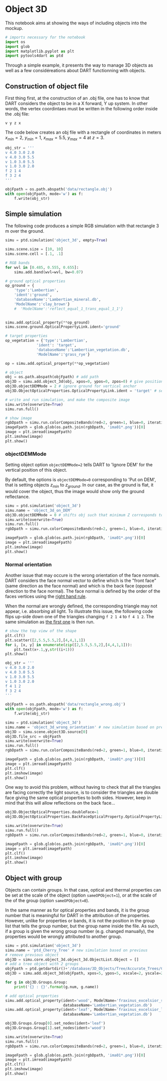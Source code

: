 # Object 3D

This notebook aims at showing the ways of including objects into the mockup.

```python
# imports necessary for the notebook
import os
import glob
import matplotlib.pyplot as plt
import pytools4dart as ptd
```

Through a simple example, it presents the way to manage 3D objects as well as a few considéreations about DART functionning with objects.

## Construction of object file

First thing first, at the construction of an .obj file, one has to know that DART considers the object to be in a X forward, Y up system. In other words, the
vertex coordintaes must be written in the following order inside the .obj file:

```
v y z x
```

The code below creates an obj file with a rectangle of
coordinates in meters $x_{min}=2$, $y_{min}=1$, $x_{max}=5.5$, $y_{max}=4$ at $z=3$.

```python
obj_str = '''
v 4.0 3.0 2.0
v 4.0 3.0 5.5
v 1.0 3.0 5.5
v 1.0 3.0 2.0
f 2 1 4
f 3 2 4
'''

objFpath = os.path.abspath('data/rectangle.obj')
with open(objFpath, mode='w') as f:
    f.write(obj_str)
```

## Simple simulation

The following code produces a simple RGB simulation with that rectangle 3 m over the
ground.

```python
simu = ptd.simulation('object_3d', empty=True)

simu.scene.size = [10, 10]
simu.scene.cell = [.1, .1]

# RGB bands
for wvl in [0.485, 0.555, 0.655]:
    simu.add.band(wvl=wvl, bw=0.07)

# ground optical properties
op_ground = {
    'type':'Lambertian',
    'ident':'ground',
    'databaseName':'Lambertian_mineral.db',
    'ModelName':'clay_brown'}
    #  'ModelName':'reflect_equal_1_trans_equal_1_1'}
    

simu.add.optical_property(**op_ground)
simu.scene.ground.OpticalPropertyLink.ident='ground'

# target properties
op_vegetation = {'type':'Lambertian',
              'ident': 'target',
              'databaseName':'Lambertian_vegetation.db',
              'ModelName':'grass_rye'}

op = simu.add.optical_property(**op_vegetation)

# object
obj = os.path.abspath(objFpath) # add path
obj3D = simu.add.object_3d(obj, xpos=0, ypos=0, zpos=0) # give position in scene
obj3D.objectDEMMode = 2 # ignore ground for vertical anchor
obj3D.ObjectOpticalProperties.OpticalPropertyLink.ident = 'target' # set optical property

# write and run simulation, and make the composite image
simu.write(overwrite=True)
simu.run.full()

# show image
rgbDpath = simu.run.colorCompositeBands(red=2, green=1, blue=0, iteration='X', outdir='rgb')
imageFpath = glob.glob(os.path.join(rgbDpath, 'ima01*.png'))[0]
image = plt.imread(imageFpath)
plt.imshow(image)
plt.show()
```

### objectDEMMode

Setting object option `objectDEMMode=2` tells DART to 'Ignore DEM' for the vertical position of this object. 

By default, the options is `objectDEMMode=0` corresponding to 'Put on DEM', that is setting objects $z_{min}$ to $z_{ground}$.
In our case, as the ground is flat, it would cover the object, thus the image would show only the ground reflectance.

```python
simu = ptd.simulation('object_3d')
simu.name = 'object_3d_on_DEM'
obj3D.objectDEMMode = 0 # shifts obj such that minimum Z corresponds to ground altitude, "covering" the flat obj here.
simu.write(overwrite=True)
simu.run.full()
rgbDpath = simu.run.colorCompositeBands(red=2, green=1, blue=0, iteration='X', outdir='rgb')

imageFpath = glob.glob(os.path.join(rgbDpath, 'ima01*.png'))[0]
image = plt.imread(imageFpath)
plt.imshow(image)
plt.show()

```

### Normal orientation

Another issue that may occure is the wrong orientation of the face normals. 
DART considers the face normal vector to define which is the "front face" (same direction as the face normal) and which is the back face (opposit direction to the face normal).
The face normal is defined by the order of the faces vertices using the [right hand rule](https://en.wikipedia.org/wiki/Right-hand_rule#/media/File:Right-hand_grip_rule.svg).

When the normal are wrongly defined, the corresponding triangle may not appear, i.e. absorbing all light.
To illustrate this issue, the following code flips up-side down one of the triangles changing `f 2 1
4` to `f 4 1 2`. The same simulation as [the first one](#simple-simulation) is then run.

```python
# show the top view of the shape 
plt.clf()
plt.scatter([2,5.5,5.5,2],[4,4,1,1])
for i, [x, y] in enumerate(zip([2,5.5,5.5,2],[4,4,1,1])): 
    plt.text(x+.1,y,str((i+1)))
plt.show()

obj_str = '''
v 4.0 3.0 2.0
v 4.0 3.0 5.5
v 1.0 3.0 5.5
v 1.0 3.0 2.0
f 4 1 2
f 3 2 4
'''

objFpath = os.path.abspath('data/rectangle_wrong.obj')
with open(objFpath, mode='w') as f:
    f.write(obj_str)

simu = ptd.simulation('object_3d')
simu.name = 'object_3d_wrong_orientation' # new simulation based on previous
obj3D = simu.scene.object3D.source[0]
obj3D.file_src = objFpath
simu.write(overwrite=True)
simu.run.full()
rgbDpath = simu.run.colorCompositeBands(red=2, green=1, blue=0, iteration='X', outdir='rgb')

imageFpath = glob.glob(os.path.join(rgbDpath, 'ima01*.png'))[0]
image = plt.imread(imageFpath)
plt.clf()
plt.imshow(image)
plt.show()
```

One way to avoid this problem, without having to check that all the triangles are facing correctly the light source, 
is to consider the triangles are double face giving the same optical properties to
both sides. However, keep in mind that this will allow reflections on the back face...

```python
obj3D.ObjectOpticalProperties.doubleFace=1
obj3D.ObjectOpticalProperties.BackFaceOpticalProperty.OpticalPropertyLink.ident = 'target'

simu.write(overwrite=True)
simu.run.full()
rgbDpath = simu.run.colorCompositeBands(red=2, green=1, blue=0, iteration='X', outdir='rgb')

imageFpath = glob.glob(os.path.join(rgbDpath, 'ima01*.png'))[0]
image = plt.imread(imageFpath)
plt.clf()
plt.imshow(image)
plt.show()
```

## Object with group

Objects can contain groups. In that case, optical and thermal properties can be set at the scale of the object (option `sameOPObject=1`), 
or at the scale of the of the group (option `sameOPObject=0`).

In the same manner as for optical properties and bands, it is the group number that is meaningful for DART in the attribution of the properties.
However, unlike for properties or bands, it is not the position in the group list that tells the group number, but the group name inside the file.
As such, if a group is given the wrong group number (e.g. changed manually), the properties would be wrongly attributed to another group. 

```python
simu = ptd.simulation('object_3d')
simu.name = 'ptd_Cherry_Tree' # new simulation based on previous
# remove previous object
obj3D = simu.core.object_3d.object_3d.ObjectList.Object = []
# add a tree object with 2 groups
objFpath = ptd.getdartdir()+'/database/3D_Objects/Tree/Accurate_Trees/Cherry_tree/Merisier_Adulte.obj'
obj3D = simu.add.object_3d(objFpath, xpos=5, ypos=5, xscale=2, yscale=2, zscale=2)

for g in obj3D.Groups.Group:
    print('{} : {}'.format(g.num, g.name))

# add optical properties
simu.add.optical_property(ident='wood', ModelName='fraxinus_excelsior_stem',
                          databaseName='Lambertian_vegetation.db')
simu.add.optical_property(ident='leaf', ModelName='fraxinus_excelsior_leaf',
                          databaseName='Lambertian_vegetation.db')

obj3D.Groups.Group[0].set_nodes(ident='leaf')
obj3D.Groups.Group[1].set_nodes(ident='wood')

simu.write(overwrite=True)
simu.run.full()
rgbDpath = simu.run.colorCompositeBands(red=2, green=1, blue=0, iteration='X', outdir='rgb')

imageFpath = glob.glob(os.path.join(rgbDpath, 'ima01*.png'))[0]
image = plt.imread(imageFpath)
plt.clf()
plt.imshow(image)
plt.show()
```
